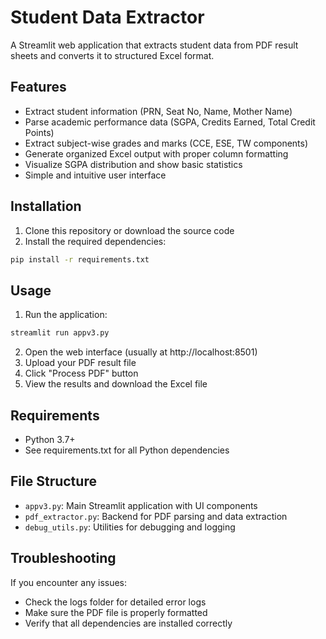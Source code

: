 # Student Data Extractor

A Streamlit web application that extracts student data from PDF result sheets and converts it to structured Excel format.

## Features

- Extract student information (PRN, Seat No, Name, Mother Name)
- Parse academic performance data (SGPA, Credits Earned, Total Credit Points)
- Extract subject-wise grades and marks (CCE, ESE, TW components)
- Generate organized Excel output with proper column formatting
- Visualize SGPA distribution and show basic statistics
- Simple and intuitive user interface

## Installation

1. Clone this repository or download the source code
2. Install the required dependencies:

```bash
pip install -r requirements.txt
```

## Usage

1. Run the application:

```bash
streamlit run appv3.py
```

2. Open the web interface (usually at http://localhost:8501)
3. Upload your PDF result file
4. Click "Process PDF" button
5. View the results and download the Excel file

## Requirements

- Python 3.7+
- See requirements.txt for all Python dependencies

## File Structure

- `appv3.py`: Main Streamlit application with UI components
- `pdf_extractor.py`: Backend for PDF parsing and data extraction
- `debug_utils.py`: Utilities for debugging and logging

## Troubleshooting

If you encounter any issues:
- Check the logs folder for detailed error logs
- Make sure the PDF file is properly formatted
- Verify that all dependencies are installed correctly 
